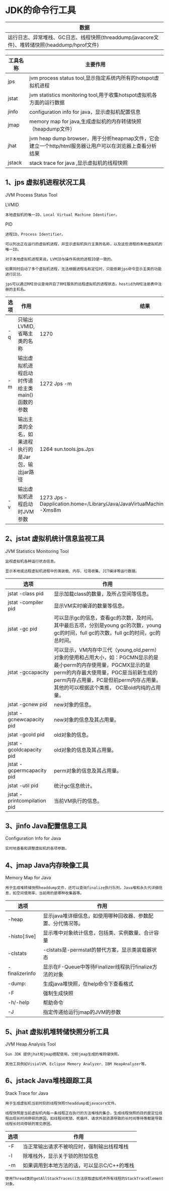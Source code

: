 # JDK的命令行工具

|数据|
|----|
|运行日志、异常堆栈、GC日志、线程快照(threaddump/javacore文件)、堆转储快照(headdump/hprof文件)|


|工具名称|主要作用|
|----|----|
|jps|jvm process status tool,显示指定系统内所有的hotspot虚拟机进程|
|jstat|jvm statistics monitoring tool,用于收集hotspot虚拟机各方面的运行数据|
|jinfo|configuration info for java，显示虚拟机配置信息|
|jmap|memory map for java,生成虚拟机的内存转储快照（heapdump文件）|
|jhat|jvm heap dump browser，用于分析heapmap文件，它会建立一个http/html服务器让用户可以在浏览器上查看分析结果|
|jstack|stack trace for java ,显示虚拟机的线程快照|

## 1、jps 虚拟机进程状况工具
JVM Process Status Tool

LVMID
```
本地虚拟机的唯一ID，Local Virtual Machine Identifier。
```
PID
```
进程ID，Process Identifier。
```
```
可以列出正在运行的虚拟机进程，并显示虚拟机执行主类的名称，以及这些进程的本地虚拟机的唯一ID。

对于本地虚拟机进程来说，LVMID与操作系统的进程ID是一致的。

如果同时启动了多个虚拟机进程，无法根据进程名称定位时，只能依赖jps命令显示主类的功能进行区分。

jps可以通过RMI协议查询开启了RMI服务的远程虚拟机的进程状态，hostid为RMI注册表中注册的主机名。
```

|选项|作用|结果|
|----|----|----|
|-q|只输出LVMID,省略主类的名称|1270|
|-m|输出虚拟机进程启动时传递给主类main()函数的参数|1272 Jps -m|
|-l|输出主类的全名，如果进程执行的是Jar包，输出jar路径|1264 sun.tools.jps.Jps|
|-v|输出虚拟机进程启动时JVM参数|1273 Jps -Dapplication.home=/Library/Java/JavaVirtualMachines/jdk1.8.0_144.jdk/Contents/Home -Xms8m|


## 2、jstat 虚拟机统计信息监视工具

JVM Statistics Monitoring Tool
```
监视虚拟机各种运行状态信息。

显示本地或远程虚拟机进程中的类装载、内存、垃圾收集、JIT编译等运行数据。
```


|选项|作用|
|----|----|
|jstat -class pid|显示加载class的数量，及所占空间等信息。|
|jstat -compiler pid|显示VM实时编译的数量等信息。|
|jstat -gc pid|可以显示gc的信息，查看gc的次数，及时间。其中最后五项，分别是young gc的次数，young gc的时间，full gc的次数，full gc的时间，gc的总时间。|
|jstat -gccapacity|可以显示，VM内存中三代（young,old,perm）对象的使用和占用大小，如：PGCMN显示的是最小perm的内存使用量，PGCMX显示的是perm的内存最大使用量，PGC是当前新生成的perm内存占用量，PC是但前perm内存占用量。其他的可以根据这个类推， OC是old内纯的占用量。|
|jstat -gcnew pid|new对象的信息。|
|jstat -gcnewcapacity pid|new对象的信息及其占用量。|
|jstat -gcold pid|old对象的信息。|
|jstat -gcoldcapacity pid|old对象的信息及其占用量。|
|jstat -gcpermcapacity pid|perm对象的信息及其占用量。|
|jstat -util pid|统计gc信息统计。|
|jstat -printcompilation pid|当前VM执行的信息。|

## 3、jinfo Java配置信息工具
Configuration Info for Java
```
实时地查看和调整虚拟机的各项参数。
```

## 4、jmap Java内存映像工具

Memory Map for Java

```
用于生成堆转储快照headdump文件，还可以查询finalize执行队列，Java堆和永久代详细信息，如空间使用率、当前用的是哪种收集器等。
```

|选项|作用|
|----|----|
|-heap|显示java堆详细信息，如使用哪种回收器、参数配置、分代情况等。|
|-histo[:live]|显示堆中对象统计信息，包括类、实例数量、合计容量|
|-clstats|-clstats是-permstat的替代方案，显示类装载器状态|
|-finalizerinfo|显示在F-Queue中等待Finalizer线程执行finalize方法的对象|
|-dump:<dump-options>|生成java堆快照，<ump-options>在help命令下查看格式|
|-F|强制生成快照|
|-h/-help|帮助命令|
|-J<flag>|指定传递给运行jmap的JVM的参数|


## 5、jhat 虚拟机堆转储快照分析工具
JVM Heap Analysis Tool

```
Sun JDK 提供jhat和jmap搭配使用，分析jmap生成的堆转储快照。

其他工具例如VisialVM、Eclipse Memory Analyzer、IBM HeapAnalyzer等。
```


## 6、jstack Java堆栈跟踪工具
Stack Trace for Java

```
用于生成虚拟机当前时刻的线程快照theaddump或javacore文件。
```



```
线程快照是当前虚拟机内每一条线程正在执行的方法堆栈的集合，生成线程快照的目的是定位线程出现长时间停顿的原因，如线程间死锁、死循环、请求外部资源导致的长时间等待等都是导致线程长时间停顿的常见原因。
```

|选项|作用|
|----|----|
|-F|当正常输出请求不被响应时，强制输出线程堆栈|
|-l|除堆栈外，显示关于锁的附加信息|
|-m|如果调用到本地方法的话，可以显示C/C++的堆栈|



```
使用Thread类的getAllStackTraces()方法获取虚拟机中所有线程的StackTraceElement对象。
```

